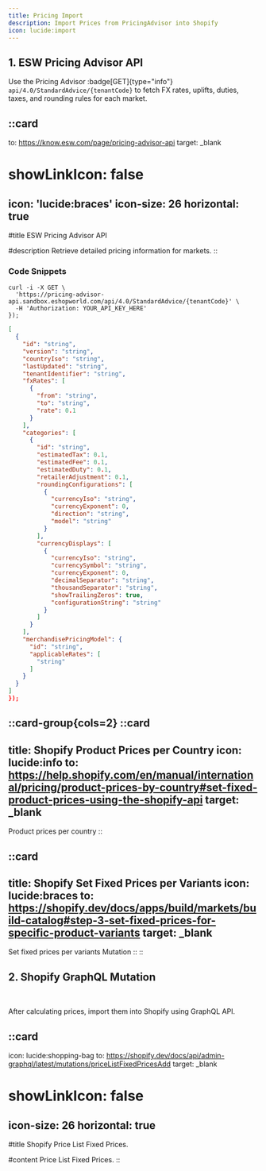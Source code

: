 ```yaml
---
title: Pricing Import
description: Import Prices from PricingAdvisor into Shopify
icon: lucide:import
---
```


## 1. ESW Pricing Advisor API

Use the Pricing Advisor :badge[GET]{type="info"} `api/4.0/StandardAdvice/{tenantCode}` to fetch FX rates, uplifts, duties, taxes, and rounding rules for each market.

::card
---
to: https://know.esw.com/page/pricing-advisor-api
target: _blank
# showLinkIcon: false
icon: 'lucide:braces'
icon-size: 26
horizontal: true
---

#title
ESW Pricing Advisor API

#description
Retrieve detailed pricing information for markets.
::

### Code Snippets

```shell [Request]
curl -i -X GET \
  'https://pricing-advisor-api.sandbox.eshopworld.com/api/4.0/StandardAdvice/{tenantCode}' \
  -H 'Authorization: YOUR_API_KEY_HERE'
});
```
```json [Response] height=150 collapse
[
  {
    "id": "string",
    "version": "string",
    "countryIso": "string",
    "lastUpdated": "string",
    "tenantIdentifier": "string",
    "fxRates": [
      {
        "from": "string",
        "to": "string",
        "rate": 0.1
      }
    ],
    "categories": [
      {
        "id": "string",
        "estimatedTax": 0.1,
        "estimatedFee": 0.1,
        "estimatedDuty": 0.1,
        "retailerAdjustment": 0.1,
        "roundingConfigurations": [
          {
            "currencyIso": "string",
            "currencyExponent": 0,
            "direction": "string",
            "model": "string"
          }
        ],
        "currencyDisplays": [
          {
            "currencyIso": "string",
            "currencySymbol": "string",
            "currencyExponent": 0,
            "decimalSeparator": "string",
            "thousandSeparator": "string",
            "showTrailingZeros": true,
            "configurationString": "string"
          }
        ]
      }
    ],
    "merchandisePricingModel": {
      "id": "string",
      "applicableRates": [
        "string"
      ]
    }
  }
]
});
```
::card-group{cols=2}
  ::card
  ---
  title: Shopify Product Prices per Country
  icon: lucide:info
  to: https://help.shopify.com/en/manual/international/pricing/product-prices-by-country#set-fixed-product-prices-using-the-shopify-api
  target: _blank
  ---
  Product prices per country
  ::

  ::card
  ---
  title: Shopify Set Fixed Prices per Variants
  icon: lucide:braces
  to: https://shopify.dev/docs/apps/build/markets/build-catalog#step-3-set-fixed-prices-for-specific-product-variants
  target: _blank
  ---
  Set fixed prices per variants Mutation
  ::
::


## 2. Shopify GraphQL Mutation

<br>

After calculating prices, import them into Shopify using GraphQL API.

::card
---
icon: lucide:shopping-bag
to: https://shopify.dev/docs/api/admin-graphql/latest/mutations/priceListFixedPricesAdd
target: _blank
# showLinkIcon: false
icon-size: 26
horizontal: true
---

#title
Shopify Price List Fixed Prices.

#content
Price List Fixed Prices.
::